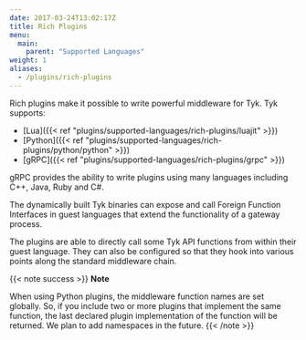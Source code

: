 ```yaml
---
date: 2017-03-24T13:02:17Z
title: Rich Plugins
menu:
  main:
    parent: "Supported Languages"
weight: 1
aliases:
  - /plugins/rich-plugins
---
```


Rich plugins make it possible to write powerful middleware for Tyk. Tyk supports: 

*   [Lua]({{< ref "plugins/supported-languages/rich-plugins/luajit" >}})
*   [Python]({{< ref "plugins/supported-languages/rich-plugins/python/python" >}})
*   [gRPC]({{< ref "plugins/supported-languages/rich-plugins/grpc" >}})

gRPC provides the ability to write plugins using many languages including C++, Java, Ruby and C#.

The dynamically built Tyk binaries can expose and call Foreign Function Interfaces in guest languages that extend the functionality of a gateway process.

The plugins are able to directly call some Tyk API functions from within their guest language. They can also be configured so that they hook into various points along the standard middleware chain.

{{< note success >}}
**Note**  

When using Python plugins, the middleware function names are set globally. So, if you include two or more plugins that implement the same function, the last declared plugin implementation of the function will be returned. We plan to add namespaces in the future.
{{< /note >}}

